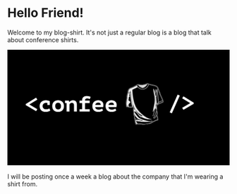 # Hello Friend!

Welcome to my blog-shirt. It's not just a regular blog is a blog that talk about conference shirts. 

![logo](./cofeelogoop.png)

I will be posting once a week a blog about the company that I'm wearing a shirt from.